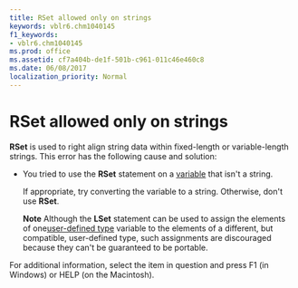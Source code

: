 ```yaml
---
title: RSet allowed only on strings
keywords: vblr6.chm1040145
f1_keywords:
- vblr6.chm1040145
ms.prod: office
ms.assetid: cf7a404b-de1f-501b-c961-011c46e460c8
ms.date: 06/08/2017
localization_priority: Normal
---
```



# RSet allowed only on strings

 **RSet** is used to right align string data within fixed-length or variable-length strings. This error has the following cause and solution:



- You tried to use the  **RSet** statement on a [variable](../../Glossary/vbe-glossary.md#variable) that isn't a string.
    
    If appropriate, try converting the variable to a string. Otherwise, don't use  **RSet**.
    
     **Note**  Although the  **LSet** statement can be used to assign the elements of one[user-defined type](../../Glossary/vbe-glossary.md#user-defined-type) variable to the elements of a different, but compatible, user-defined type, such assignments are discouraged because they can't be guaranteed to be portable.

For additional information, select the item in question and press F1 (in Windows) or HELP (on the Macintosh).


